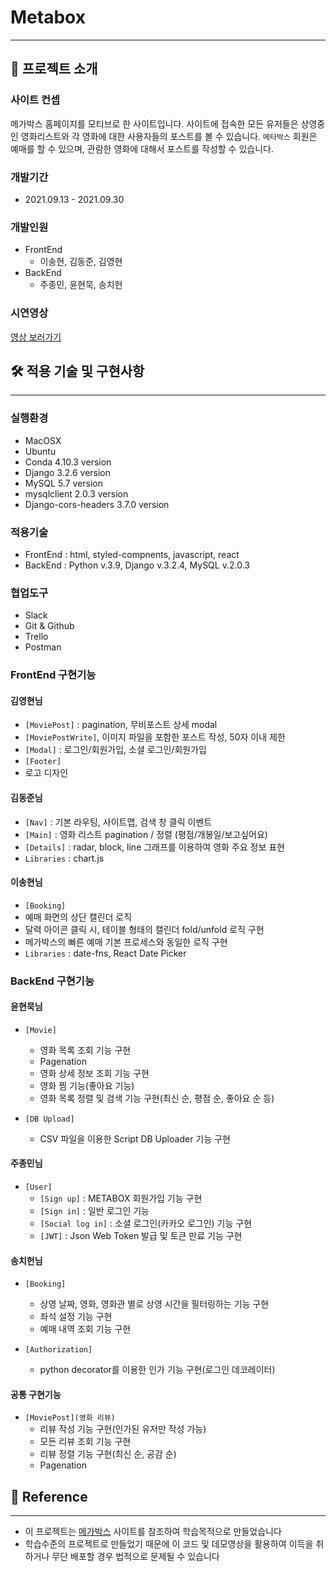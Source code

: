 # Metabox

---

## 🚂 프로젝트 소개

### 사이트 컨셉

메가박스 홈페이지를 모티브로 한 사이트입니다. 사이트에 접속한 모든 유저들은 상영중인 영화리스트와 각 영화에 대한 사용자들의 포스트를 볼 수 있습니다. `메타박스` 회원은 예매를 할 수 있으며, 관람한 영화에 대해서 포스트를 작성할 수 있습니다.

### 개발기간

- 2021.09.13 - 2021.09.30

### 개발인원

- FrontEnd
  - 이송현, 김동준, 김영현
- BackEnd
  - 주종민, 윤현묵, 송치헌

### 시연영상

[영상 보러가기](https://www.youtube.com/watch?v=PkHOsGvFzec)

## 🛠 적용 기술 및 구현사항

---

### 실행환경

- MacOSX
- Ubuntu
- Conda 4.10.3 version
- Django 3.2.6 version
- MySQL 5.7 version
- mysqlclient 2.0.3 version
- Django-cors-headers 3.7.0 version

### 적용기술

- FrontEnd : html, styled-compnents, javascript, react
- BackEnd : Python v.3.9, Django v.3.2.4, MySQL v.2.0.3

### 협업도구

- Slack
- Git & Github
- Trello
- Postman

### FrontEnd 구현기능

#### 김영현님

- `[MoviePost]` : pagination, 무비포스트 상세 modal
- `[MoviePostWrite]`, 이미지 파일을 포함한 포스트 작성, 50자 이내 제한
- `[Modal]` : 로그인/회원가입, 소셜 로그인/회원가입 
- `[Footer]` 
- 로고 디자인

#### 김동준님

- `[Nav]` : 기본 라우팅, 사이트맵, 검색 창 클릭 이벤트
- `[Main]` : 영화 리스트 pagination / 정렬 (평점/개봉일/보고싶어요)
- `[Details]` : radar, block, line 그래프를 이용하여 영화 주요 정보 표현
- `Libraries` : chart.js
#### 이송현님

- `[Booking]`
- 예매 화면의 상단 캘린더 로직
- 달력 아이콘 클릭 시, 테이블 형태의 캘린더 fold/unfold 로직 구현
- 메가박스의 빠른 예매 기본 프로세스와 동일한 로직 구현
- `Libraries` : date-fns, React Date Picker

### BackEnd 구현기능

#### 윤현묵님

- `[Movie]`
  - 영화 목록 조회 기능 구현
  - Pagenation
  - 영화 상세 정보 조회 기능 구현
  - 영화 찜 기능(좋아요 기능)
  - 영화 목록 정렬 및 검색 기능 구현(최신 순, 평점 순, 좋아요 순 등)

- `[DB Upload]`
  - CSV 파일을 이용한 Script DB Uploader 기능 구현

#### 주종민님

- `[User]`
  - `[Sign up]` : METABOX 회원가입 기능 구현
  - `[Sign in]` : 일반 로그인 기능
  - `[Social log in]` : 소셜 로그인(카카오 로그인) 기능 구현
  - `[JWT]` : Json Web Token 발급 및 토큰 만료 기능 구현

#### 송치헌님

- `[Booking]`
  - 상영 날짜, 영화, 영화관 별로 상영 시간을 필터링하는 기능 구현
  - 좌석 설정 기능 구현
  - 예매 내역 조회 기능 구현

- `[Authorization]`
  - python decorator를 이용한 인가 기능 구현(로그인 데코레이터)

#### 공통 구현기능

- `[MoviePost](영화 리뷰)`
  - 리뷰 작성 기능 구현(인가된 유저만 작성 가능)
  - 모든 리뷰 조회 기능 구현
  - 리뷰 정렬 기능 구현(최신 순, 공감 순)
  - Pagenation

## 📃 Reference

---

- 이 프로젝트는 [메가박스](https://www.megabox.co.kr/) 사이트를 참조하여 학습목적으로 만들었습니다
- 학습수준의 프로젝트로 만들었기 때문에 이 코드 및 데모영상을 활용하여 이득을 취하거나 무단 배포할 경우 법적으로 문제될 수 있습니다
